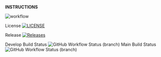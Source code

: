 **INSTRUCTIONS**    

![workflow](https://github.com/teppelinq/devops/actions/workflows/main.yml/badge.svg)

License [![LICENSE](https://img.shields.io/github/license/teppelinq/devops.svg?style=flat-square)](https://github.com/teppelinq/devops/blob/master/LICENSE)

Release [![Releases](https://img.shields.io/github/release/teppelinq/devops/all.svg?style=flat-square)](https://github.com/teppelinq/devops/releases)

Develop Build Status ![GitHub Workflow Status (branch)](https://img.shields.io/github/actions/workflow/status/teppelinq/devops/main.yml?branch=develop&style=flat-square)
Main Build Status ![GitHub Workflow Status (branch)](https://img.shields.io/github/actions/workflow/status/teppelinq/devops/main.yml?branch=main&style=flat-square)
